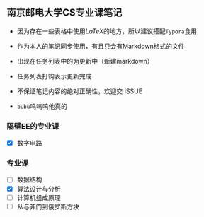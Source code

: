## 南京邮电大学CS专业课笔记

+ 因为存在一些表格中使用$LaTeX$的地方，所以建议搭配`Typora`食用 

+ 作为本人的笔记同步使用，有且只会有Markdown格式的文件

+ 出现在任务列表中的为更新中（新建markdown）

+ 任务列表打钩表示更新完成
+ 不保证笔记内容的绝对正确性，欢迎交 ISSUE
+ `bubu`呜呜呜他真的

### 隔壁EE的专业课

- [x] 数字电路

### 专业课

- [ ] 数据结构
- [x] 算法设计与分析
- [ ] 计算机组成原理
- [ ] 从与非门到俄罗斯方块
